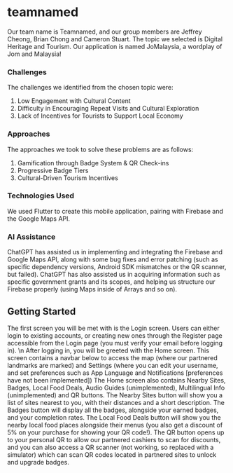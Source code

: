 # teamnamed
Our team name is Teamnamed, and our group members are Jeffrey Cheong, Brian Chong and Cameron Stuart.
The topic we selected is Digital Heritage and Tourism.
Our application is named JoMalaysia, a wordplay of Jom and Malaysia!

### Challenges
The challenges we identified from the chosen topic were:
1. Low Engagement with Cultural Content
2. Difficulty in Encouraging Repeat Visits and Cultural Exploration
3. Lack of Incentives for Tourists to Support Local Economy

### Approaches
The approaches we took to solve these problems are as follows:
1. Gamification through Badge System & QR Check-ins
2. Progressive Badge Tiers
3. Cultural-Driven Tourism Incentives

### Technologies Used
We used Flutter to create this mobile application, pairing with Firebase and the Google Maps API.

### AI Assistance
ChatGPT has assisted us in implementing and integrating the Firebase and Google Maps API, along with some bug fixes and error patching (such as specific dependency versions, Android SDK mismatches or the QR scanner, but failed). ChatGPT has also assisted us in acquiring information such as specific government grants and its scopes, and helping us structure our Firebase properly (using Maps inside of Arrays and so on).

## Getting Started
The first screen you will be met with is the Login screen. Users can either login to existing accounts, or creating new ones through the Register page accessible from the Login page (you must verify your email before logging in). \n
After logging in, you will be greeted with the Home screen. This screen contains a navbar below to access the map (where our partnered landmarks are marked) and Settings (where you can edit your username, and set preferences such as App Language and Notifications [preferences have not been implemented])
The Home screen also contains Nearby Sites, Badges, Local Food Deals, Audio Guides (unimplemented), Multilingual Info (unimplemented) and QR buttons. 
The Nearby Sites button will show you a list of sites nearest to you, with their distances and a short description.
The Badges button will display all the badges, alongside your earned badges, and your completion rates.
The Local Food Deals button will show you the nearby local food places alongside their menus (you also get a discount of 5% on your purchase for showing your QR code!).
The QR button opens up to your personal QR to allow our partnered cashiers to scan for discounts, and you can also access a QR scanner (not working, so replaced with a simulator) which can scan QR codes located in partnered sites to unlock and upgrade badges.
